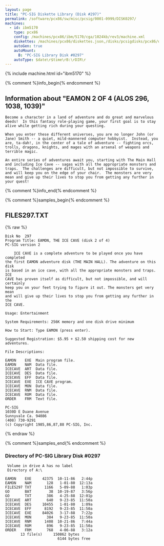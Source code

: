 ```yaml
---
layout: page
title: "PC-SIG Diskette Library (Disk #297)"
permalink: /software/pcx86/sw/misc/pcsig/0001-0999/DISK0297/
machines:
  - id: ibm5170
    type: pcx86
    config: /machines/pcx86/ibm/5170/cga/1024kb/rev3/machine.xml
    diskettes: /machines/pcx86/diskettes.json,/disks/pcsigdisks/pcx86/diskettes.json
    autoGen: true
    autoMount:
      B: "PC-SIG Library Disk #0297"
    autoType: $date\r$time\rB:\rDIR\r
---
```


{% include machine.html id="ibm5170" %}

{% comment %}info_begin{% endcomment %}

## Information about "EAMON 2 OF 4 (ALOS 296, 1038, 1039)"

    Become a character in a land of adventure and do great and marvelous
    deeds!  In this fantasy role-playing game, your first goal is to stay
    alive while getting rich during your questing.
    
    When you enter these different universes, you are no longer John (or
    Jane) Smith -- a quiet, mild-mannered computer hobbyist.  Instead, you
    are, ta-dah!, in the center of a tale of adventure -- fighting orcs,
    trolls, dragons, knights, and mages with an arsenal of weapons and
    terrible magic.
    
    An entire series of adventures await you, starting with The Main Hall
    and including Ice Cave -- sagas with all the appropriate monsters and
    traps.  The challenges are difficult, but not impossible to survive,
    and will keep you on the edge of your chair.  The monsters are very
    mean and give up their lives to stop you from getting any further in
    your quest!
{% comment %}info_end{% endcomment %}

{% comment %}samples_begin{% endcomment %}

## FILES297.TXT

{% raw %}
```
Disk No  297
Program Title: EAMON, THE ICE CAVE (disk 2 of 4)
PC-SIG version 2

    ICE CAVE is a complete adventure to be played once you have completed
the first EAMON adventure disk (THE MAIN HALL). The adventure on this disk
is based in an ice cave, with all the appropriate monsters and traps. ICE
CAVE has proven itself as difficult, but not impossible, and will certainly
keep you on your feet trying to figure it out. The monsters get very mean
and will give up their lives to stop you from getting any further in the
ICE CAVE.

Usage: Entertainment

System Requirements: 256K memory and one disk drive minimum

How to Start: Type EAMON (press enter).

Suggested Registration: $5.95 + $2.50 shipping cost for new adventures.

File Descriptions:

EAMON    EXE  Main program file.
EAMON    NAM  Data file.
ICECAVE  ART  Data file.
ICECAVE  DES  Data file.
ICECAVE  EFF  Data file.
ICECAVE  EXE  ICE CAVE program.
ICECAVE  MON  Data file.
ICECAVE  RNM  Data file.
ICECAVE  ROM  Data file.
ORDER    FRM  Text file.

PC-SIG
1030D E Duane Avenue
Sunnyvale Ca. 94086
(408) 730-9291
(c) Copyright 1985,86,87,88 PC-SIG, Inc.

```
{% endraw %}

{% comment %}samples_end{% endcomment %}

### Directory of PC-SIG Library Disk #0297

     Volume in drive A has no label
     Directory of A:\

    EAMON    EXE     42375  10-11-86   2:44p
    EAMON    NAM       128   1-01-80  12:13a
    FILES297 TXT      1166   5-09-88   1:03p
    GO       BAT        38  10-19-87   3:56p
    GO       TXT       386   4-25-88  12:01p
    ICECAVE  ART       640   9-23-85  11:50a
    ICECAVE  DES     10455   1-01-80   1:09a
    ICECAVE  EFF      8192   9-23-85  11:50a
    ICECAVE  EXE     84026   3-17-88   7:22p
    ICECAVE  MON       384   9-23-85  11:50a
    ICECAVE  RNM      1408  10-21-86   7:44a
    ICECAVE  ROM       896   9-23-85  11:50a
    ORDER    FRM       768   4-06-88   3:12a
           13 file(s)     150862 bytes
                            6144 bytes free
